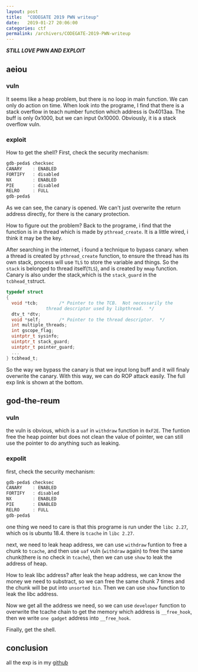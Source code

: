```yaml
---
layout: post
title:  "CODEGATE 2019 PWN writeup"
date:   2019-01-27 20:06:00
categories: ctf
permalink: /archivers/CODEGATE-2019-PWN-writeup
---
```

***STILL LOVE PWN AND EXPLOIT***

## aeiou
### vuln
It seems like a heap problem, but there is no loop in main function. We can only do action on time. When look into the programe, I find that there is a stack overflow in teach number function which address is 0x4013aa. The buff is only 0x1000, but we can input 0x10000. Obviously, it is a stack overflow vuln.
### exploit
How to get the shell? First, check the security mechanism:
```C
gdb-peda$ checksec
CANARY    : ENABLED
FORTIFY   : disabled
NX        : ENABLED
PIE       : disabled
RELRO     : FULL
gdb-peda$ 
```
As we can see, the canary is opened. We can't just overwrite the return address directly, for there is the canary protection. 

How to figure out the problem? Back to the programe, i find that the function is in a thread which is made by `pthread_create`. It is a little wired, i think it may be the key. 

After searching in the internet, i found a technique to bypass canary. when a thread is created by `pthread_create` function, to ensure the thread has its own stack, process will use `TLS` to store the variable and things. So the `stack` is belonged to thread itself(`TLS`), and is created by `mmap` function. Canary is also under the stack,which is the `stack_guard` in the `tcbhead_t`struct.
```C
typedef struct
{
  void *tcb;        /* Pointer to the TCB.  Not necessarily the
               thread descriptor used by libpthread.  */
  dtv_t *dtv;
  void *self;       /* Pointer to the thread descriptor.  */
  int multiple_threads;
  int gscope_flag;
  uintptr_t sysinfo;
  uintptr_t stack_guard;
  uintptr_t pointer_guard;
  ...
} tcbhead_t;
```
So the way we bypass the canary is that we input long buff and it will finaly overwrite the canary. With this way, we can do ROP attack easily. The full exp link is shown at the bottom.

## god-the-reum
### vuln
the vuln is obvious, which is a `uaf` in `withdraw` function in `0xF2E`. The funtion free the heap pointer but does not clean the value of pointer, we can still use the pointer to do anything such as leaking.

### expolit
first, check the security mechanism: 
```C
gdb-peda$ checksec
CANARY    : ENABLED
FORTIFY   : disabled
NX        : ENABLED
PIE       : ENABLED
RELRO     : FULL
gdb-peda$ 
```
one thing we need to care is that this programe is run under the `libc 2.27`, which os is ubuntu 18.4. there is `tcache` in `libc 2.27`.

next, we need to leak heap address, we can use `withdraw` funtion to free a chunk to `tcache`, and then use `uaf` vuln (`withdraw` again) to free the same chunk(there is no check in `tcache`), then we can use `show` to leak the address of heap.

How to leak libc address? after leak the heap address, we can know the money we need to substract, so we can free the same chunk 7 times and the chunk will be put into `unsorted bin`. Then we can use `show` function to leak the libc address.

Now we get all the address we need, so we can use `developer` function to overwrite the tcache chain to get the memory which address is `__free_hook`, then we write `one gadget` address into `__free_hook`. 

Finally, get the shell.

## conclusion
all the exp is in my [github](https://github.com/ray-cp/ctf-pwn/tree/master/codegate2019)